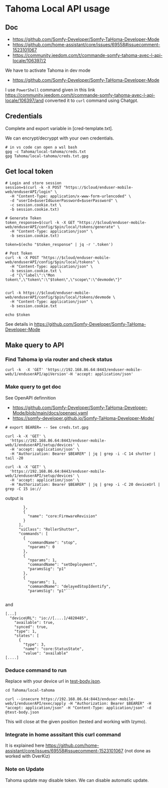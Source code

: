 # Tahoma Local API usage

## Doc

- https://github.com/Somfy-Developer/Somfy-TaHoma-Developer-Mode
- https://github.com/home-assistant/core/issues/69558#issuecomment-1523101067
- https://community.jeedom.com/t/commande-somfy-tahoma-avec-l-api-locale/106397/2

We have to activate Tahoma in dev mode
- https://github.com/Somfy-Developer/Somfy-TaHoma-Developer-Mode

I use `PowerShell` command given in this link https://community.jeedom.com/t/commande-somfy-tahoma-avec-l-api-locale/106397/and converted it to `curl` command using Chatgpt. 

<!-- use ubuntu WSL -->

## Credentials

Complete and export variable in [cred-template.txt].

We can encrypt/decryppt with your own credentials.

````shell
# in vs code can open a wsl bash
gpg -c Tahoma/local-tahoma/creds.txt
gpg Tahoma/local-tahoma/creds.txt.gpg
````

## Get local token


````
# Login and store session
session=$(curl -k -X POST "https://$cloud/enduser-mobile-web/enduserAPI/login" \
  -H "Content-Type: application/x-www-form-urlencoded" \
  -d "userId=$userId&userPassword=$userPassword" \
  -c session.cookie.txt \
  -b session.cookie.txt)

# Generate Token
token_response=$(curl -k -X GET "https://$cloud/enduser-mobile-web/enduserAPI/config/$pin/local/tokens/generate" \
  -H "Content-Type: application/json" \
  -b session.cookie.txt)

token=$(echo "$token_response" | jq -r '.token')

# Post Token
curl -k -X POST "https://$cloud/enduser-mobile-web/enduserAPI/config/$pin/local/tokens" \
  -H "Content-Type: application/json" \
  -b session.cookie.txt \
  -d "{\"label\":\"Mon token\",\"token\":\"$token\",\"scope\":\"devmode\"}"


curl -k https://$cloud/enduser-mobile-web/enduserAPI/config/$pin/local/tokens/devmode \
  -H "Content-Type: application/json" \
  -b session.cookie.txt 

echo $token
````

See details in https://github.com/Somfy-Developer/Somfy-TaHoma-Developer-Mode


## Make query to API


### Find Tahoma ip via router and check status


````
curl -k  -X 'GET' 'https://192.168.86.64:8443/enduser-mobile-web/1/enduserAPI/apiVersion'-H 'accept: application/json'
````

### Make query to get doc

See OpenAPI definnition
- https://github.com/Somfy-Developer/Somfy-TaHoma-Developer-Mode/blob/main/docs/openapi.yaml
- https://somfy-developer.github.io/Somfy-TaHoma-Developer-Mode/

````
# export BEARER= -- See creds.txt.gpg

curl -k -X 'GET' \
  'https://192.168.86.64:8443/enduser-mobile-web/1/enduserAPI/setup/devices' \
  -H 'accept: application/json' \
  -H "Authorization: Bearer $BEARER" | jq | grep -i -C 14 shutter | tail -20

curl -k -X 'GET' \
  'https://192.168.86.64:8443/enduser-mobile-web/1/enduserAPI/setup/devices' \
  -H 'accept: application/json' \
  -H "Authorization: Bearer $BEARER" | jq | grep -i -C 20 deviceUrl | grep -C 15 io://
````


output is

````
        },
        {
          "name": "core:FirmwareRevision"
        }
      ],
      "uiClass": "RollerShutter",
      "commands": [
        {
          "commandName": "stop",
          "nparams": 0
        },
        {
          "nparams": 1,
          "commandName": "setDeployment",
          "paramsSig": "p1"
        },
        {
          "nparams": 1,
          "commandName": "delayedStopIdentify",
          "paramsSig": "p1"````


````

and 

````
[...]
  "deviceURL": "io://[....]/4820485",
    "available": true,
    "synced": true,
    "type": 1,
    "states": [
      {
        "type": 3,
        "name": "core:StatusState",
        "value": "available"
[....]
````

### Deduce command to run

Replace with your device url in [test-body.json](./test-body.json).

````
cd Tahoma/local-tahoma

curl --insecure https://192.168.86.64:8443/enduser-mobile-web/1/enduserAPI/exec/apply -H "Authorization: Bearer $BEARER" -H "accept: application/json" -H "Content-Type: application/json" -d @test-body.json
````

This will close at the given position (tested and working with Izymo).

### Integrate in home asssitant this curl command

It is explained here https://github.com/home-assistant/core/issues/69558#issuecomment-1523101067 (not done as worked with OverKiz)

<!-- optinal to do -->

### Note on Update

Tahoma update may disable token.
We can disable automatic update.

<!-- ok ccl not committed pw ok -->